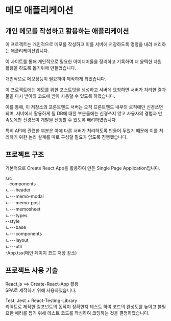 # 메모 애플리케이션

## 개인 메모를 작성하고 활용하는 애플리케이션

이 프로젝트는 개인적으로 메모를 작성하고 이를 서버에 저장하도록 명령을 내려 처리하는 애플리케이션입니다.  

이 사이트를 통해 개인적으로 필요한 아이디어들을 정리하고 기록하여 더 윤택한 자원 활용을 하도록 돕기위해 만들었습니다.  

개인적으로 메모장등이 필요하여 제작하게 되었습니다.

이 프로젝트에는 메모를 위한 포스트잇을 생성하고 서버에 요청하면 서버가 처리한 결과물을 다시 받아와 코드에 받아 사용할 수 있도록 하였습니다.  

이를 통해, 이 저장소의 프론트엔드 서버는 오직 프론트엔드 내부의 로직에만 신경쓰면 되며, 서버에서 활용하게 될 DB에 대한 부분들에는 신경쓰지 않고 사용자의 경험과 만족도에만 신경쓰며 개발을 진행할 수 있도록 배려하였습니다.

특히 API에 관련한 부분은 아예 다른 서버가 처리하도록 만들어 두었기 때문에 이를 처리하기 위한 논리 설계를 따로 구성할 필요가 없도록 진행했습니다.  

## 프로젝트 구조

기본적으로 Create React App을 활용하여 만든 Single Page Application입니다.

src  
--components  
ㄴ---header  
ㄴ---memo-modal  
ㄴ---memo-post  
ㄴ---memosheet  
ㄴ---types  
--style  
ㄴ---base  
ㄴ---components  
ㄴ---layout  
ㄴ---util  
-App.tsx(메인 페이지 코드 저장 장소)

## 프로젝트 사용 기술

React.js ==> Create-React-App 활용  
SPA로 제작하기 위해 사용하였습니다.
  
Test: Jest + React-Testing-Library  
리액트로 제작한 컴포넌트의 동작이 정확한지 테스트 하여 코드의 완성도를 높이고 불필요한 에러를 잡기 위해 테스트 코드를 작성하여 코딩하는 것을 결정하였습니다.  
